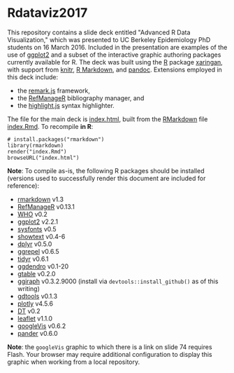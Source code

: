 # Rdataviz2017

This repository contains a slide deck entitled "Advanced R Data Visualization," which was presented to UC Berkeley Epidemiology PhD students on 16 March 2016.  Included in the presentation are examples of the use of [ggplot2](http://cran.r-project.org/web/packages/ggplot2/index.html) and a subset of the interactive graphic authoring packages currently available for R. The deck was built using the [R](http://www.r-project.org/) package [xaringan](https://github.com/yihui/xaringan), with support from [knitr](http://cran.r-project.org/web/packages/knitr/index.html), [R Markdown](https://rmarkdown.rstudio.com), and [pandoc](http://johnmacfarlane.net/pandoc/).  Extensions employed in this deck include:
+ the [remark.js](https://github.com/gnab/remark/) framework,
+ the [RefManageR](http://cran.r-project.org/web/packages/RefManageR/index.html) bibliography manager, and
+ the [highlight.js](https://highlightjs.org/) syntax highlighter.

The file for the main deck is [index.html](https://saraemoore.github.io/Rdataviz2017/index.html), built from the [RMarkdown](http://rmarkdown.rstudio.com/) file [index.Rmd](https://github.com/saraemoore/Rdataviz2017/blob/master/index.Rmd). To recompile **in R**:

```
# install.packages("rmarkdown")
library(rmarkdown)
render("index.Rmd")
browseURL("index.html")
```

**Note**: To compile as-is, the following R packages should be installed (versions used to successfully render this document are included for reference):
+ [rmarkdown](https://CRAN.R-project.org/package=rmarkdown) v1.3
+ [RefManageR](https://CRAN.R-project.org/package=RefManageR) v0.13.1
+ [WHO](ttps://CRAN.R-project.org/package=WHO) v0.2
+ [ggplot2](https://CRAN.R-project.org/package=ggplot2) v2.2.1
+ [sysfonts](https://CRAN.R-project.org/package=sysfonts) v0.5
+ [showtext](https://CRAN.R-project.org/package=showtext) v0.4-6
+ [dplyr](https://CRAN.R-project.org/package=dplyr) v0.5.0
+ [ggrepel](https://cran.r-project.org/package=ggrepel) v0.6.5
+ [tidyr](https://CRAN.R-project.org/package=tidyr) v0.6.1
+ [ggdendro](https://CRAN.R-project.org/package=ggdendro) v0.1-20
+ [gtable](https://CRAN.R-project.org/package=gtable) v0.2.0
+ [ggiraph](https://github.com/davidgohel/ggiraph) v0.3.2.9000 (install via `devtools::install_github()` as of this writing)
+ [gdtools](https://cran.r-project.org/package=gdtools) v0.1.3
+ [plotly](hhttps://CRAN.R-project.org/package=plotly) v4.5.6
+ [DT](https://CRAN.R-project.org/package=DT) v0.2
+ [leaflet](https://CRAN.R-project.org/package=leaflet) v1.1.0
+ [googleVis](https://CRAN.R-project.org/package=googleVis) v0.6.2
+ [pander](https://CRAN.R-project.org/package=pander) v0.6.0

**Note**: the `googleVis` graphic to which there is a link on slide 74 requires Flash. Your browser may require additional configuration to display this graphic when working from a local repository.
